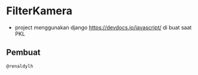 # FilterKamera

* project menggunakan  django https://devdocs.io/javascript/  di buat saat PKL

## Pembuat
```
@renaldylh
```

